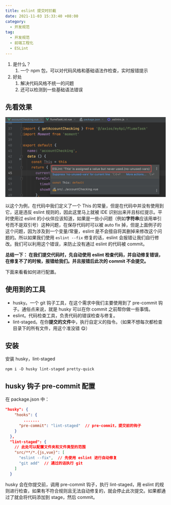 ```yaml
---
title: eslint 提交时拦截
date: 2021-11-03 15:33:40 +08:00
category:
  - 开发规范
tag:
  - 开发规范
  - 前端工程化
  - ESLint
---
```


1. 是什么？
   1. 一个 npm 包，可以对代码风格和基础语法作检查，实时报错提示
2. 好处
   1. 解决代码风格不统一的问题
   2. 还可以检测到一些基础语法错误

## 先看效果

![image-20201215152650015](./img/image-20201215152650015.png)

以这个为例，在代码中我们定义了一个 This 的常量，但是在代码中并没有使用到它，这是违反 eslint 规则的，因此这里马上就被 IDE 识别出来并且标红提示。平时使用过 eslint 的小伙伴应该知道，如果是一些小问题（例如**字符串**应该用单引号而不是双引号）这种问题，在保存代码时可以被 auto fix 掉，但是上面例子的这个问题，因为涉及到一个变量/常量，eslint 是不会擅自将其删掉来修改这个问题的。所以如果我们使用 `eslint --fix` 修复的话，eslint 会报错让我们自行修改。我们可以利用这个错误，来防止没有通过 eslint 的代码被 commit。

**总结一下： 在我们提交代码时，先自动使用 eslint 检查代码，并自动修复错误，在修复不了的时候，报错给我们。并且报错后此次的 commit 不会提交。**

下面来看看如何进行配置。

## 使用到的工具

- husky。一个 git 钩子工具，在这个需求中我们主要使用到了 pre-commit 钩子。通俗点来说，就是 husky 可以在你 commit 之前帮你做一些事情。
- eslint。代码检查工具，负责代码的错误检查与修复。
- lint-staged。在你**提交的文件**中，执行自定义的指令。（如果不想每次都检查目录下的所有文件，用这个准没错 😋）

## 安装

安装 husky，lint-staged

```
npm i -D husky lint-staged pretty-quick
```

## husky 钩子 pre-commit 配置

在 package.json 中：

```json
"husky": {
    "hooks": {
     	.......
      "pre-commit": "lint-staged"  // pre-commit，提交前的钩子
    }
  },
  "lint-staged": {
    // 此处可以配置文件夹和文件类型的范围
    "src/**/*.{js,vue}": [
      "eslint --fix",  // 先使用 eslint 进行自动修复
      "git add"  // 通过的话执行 git
    ]
  }
```

husky 会在你提交前，调用 pre-commit 钩子，执行 lint-staged，用 eslint 的规则进行检查，如果有不符合规则且无法自动修复的，就会停止此次提交。如果都通过了就会将代码添加到 stage，然后 commit。
